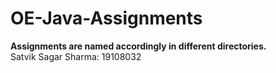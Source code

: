 # OE-Java-Assignments #
**Assignments are named accordingly in different directories.**<br>
Satvik Sagar Sharma: 19108032

